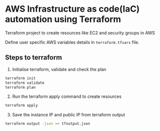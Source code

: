 # AWS Infrastructure as code(IaC) automation using Terraform

Terraform project to create resources like EC2 and security groups in AWS

Define user specific AWS variables details in `terraform.tfvars` file.

## Steps to terraform

1. Initialise terraform, validate and check the plan
```bash
terraform init
terraform validate
terraform plan
```
2. Run the terraform apply command to create resources

```bash
terraform apply
```
3. Save the instance IP and public IP from terraform output

```bash
terraform output -json >> tfoutput.json
```

